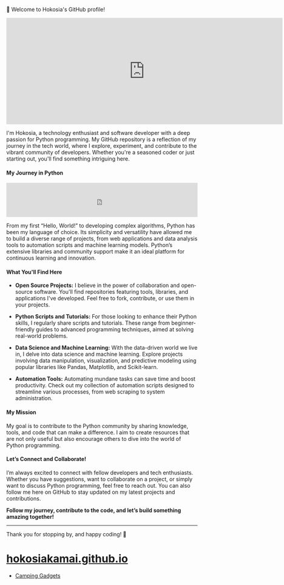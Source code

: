 👋 Welcome to Hokosia's GitHub profile!
<div id="ad-container" style="border: none; height: 280px; width: 728px; margin: 0px; padding: 0px; position: relative; visibility: visible; background-color: transparent; display: inline-block; overflow: visible;" tabindex="0" title="Advertisement" aria-label="Advertisement">
    <iframe id="ad-iframe" style="left: 0; position: absolute; top: 0; border: 0; width: 728px; height: 280px;" src="https://googleads.g.doubleclick.net/pagead/ads?client=ca-pub-6365855941219725&amp;output=html&amp;adk=2062069824&amp;adf=3025194257&amp;lmt=1705043566&amp;w=600&amp;rafmt=11&amp;format=728x280&amp;url=https://y8.com/&amp;host=ca-host-pub-6129580795478709&amp;game_category=sports,action,adventure" name="ad-iframe" width="728" height="280" frameborder="0" marginwidth="0" marginheight="0" scrolling="no" sandbox="allow-forms allow-popups allow-popups-to-escape-sandbox allow-same-origin allow-scripts allow-top-navigation-by-user-activation" data-google-container-id="a!2" data-load-complete="true"><span data-mce-type="bookmark" style="display: inline-block; width: 0px; overflow: hidden; line-height: 0;" class="mce_SELRES_start">?</span><span data-mce-type="bookmark" style="display: inline-block; width: 0px; overflow: hidden; line-height: 0;" class="mce_SELRES_start">?</span><span data-mce-type="bookmark" style="display: inline-block; width: 0px; overflow: hidden; line-height: 0;" class="mce_SELRES_start">?</span></iframe>
</div>


I'm Hokosia, a technology enthusiast and software developer with a deep passion for Python programming. My GitHub repository is a reflection of my journey in the tech world, where I explore, experiment, and contribute to the vibrant community of developers. Whether you're a seasoned coder or just starting out, you'll find something intriguing here.

#### My Journey in Python
<div id="ad-container" style="border: none; max-width: 728px; width: 100%; margin: 0 auto; position: relative; visibility: visible; background-color: transparent; overflow: hidden;">
 <iframe data-google-container-id="a!2" data-load-complete="true" frameborder="0" height="90" id="ad-iframe" marginheight="0" marginwidth="0" name="ad-iframe" sandbox="allow-forms allow-popups allow-popups-to-escape-sandbox allow-same-origin allow-scripts allow-top-navigation-by-user-activation" scrolling="no" src="https://googleads.g.doubleclick.net/pagead/ads?client=ca-pub-7048756265510803&amp;output=html&amp;adk=2062069824&amp;adf=3025194257&amp;lmt=1705043566&amp;w=728&amp;rafmt=9&amp;format=728x90&amp;url=https://y8.com/&amp;host=ca-host-pub-6129580795478709&amp;" style="border: 0; width: 100%;"></iframe>
</div>


From my first “Hello, World!” to developing complex algorithms, Python has been my language of choice. Its simplicity and versatility have allowed me to build a diverse range of projects, from web applications and data analysis tools to automation scripts and machine learning models. Python’s extensive libraries and community support make it an ideal platform for continuous learning and innovation.

#### What You'll Find Here

- **Open Source Projects:** I believe in the power of collaboration and open-source software. You'll find repositories featuring tools, libraries, and applications I've developed. Feel free to fork, contribute, or use them in your projects.
  
- **Python Scripts and Tutorials:** For those looking to enhance their Python skills, I regularly share scripts and tutorials. These range from beginner-friendly guides to advanced programming techniques, aimed at solving real-world problems.

- **Data Science and Machine Learning:** With the data-driven world we live in, I delve into data science and machine learning. Explore projects involving data manipulation, visualization, and predictive modeling using popular libraries like Pandas, Matplotlib, and Scikit-learn.

- **Automation Tools:** Automating mundane tasks can save time and boost productivity. Check out my collection of automation scripts designed to streamline various processes, from web scraping to system administration.

#### My Mission

My goal is to contribute to the Python community by sharing knowledge, tools, and code that can make a difference. I aim to create resources that are not only useful but also encourage others to dive into the world of Python programming.

#### Let’s Connect and Collaborate!

I’m always excited to connect with fellow developers and tech enthusiasts. Whether you have suggestions, want to collaborate on a project, or simply want to discuss Python programming, feel free to reach out. You can also follow me here on GitHub to stay updated on my latest projects and contributions.

**Follow my journey, contribute to the code, and let’s build something amazing together!**

---

Thank you for stopping by, and happy coding! 🐍

# [hokosiakamai.github.io](https://medium.com/@hokosia)
- [Camping Gadgets](/camping)
